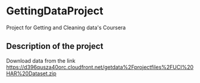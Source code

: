 # GettingDataProject
Project for Getting and Cleaning data's Coursera

## Description of the project
Download data from the link
https://d396qusza40orc.cloudfront.net/getdata%2Fprojectfiles%2FUCI%20HAR%20Dataset.zip
